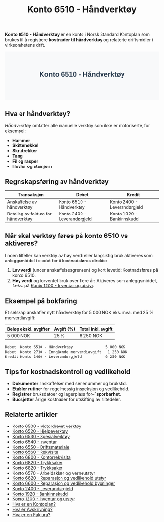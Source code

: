﻿---
title: "Konto 6510 - Håndverktøy"
seoTitle: "6510-handverktoy"
description: '**Konto 6510 - Håndverktøy** er en konto i Norsk Standard Kontoplan som brukes til å registrere **kostnader til håndverktøy** og relaterte driftsmidler i v...'
---

**Konto 6510 - Håndverktøy** er en konto i Norsk Standard Kontoplan som brukes til å registrere **kostnader til håndverktøy** og relaterte driftsmidler i virksomhetens drift.

![Illustrasjon av konto 6510 håndverktøy](6510-handverktoy-image.svg)

## Hva er håndverktøy?

*Håndverktøy* omfatter alle manuelle verktøy som ikke er motoriserte, for eksempel:

* **Hammer**
* **Skiftenøkkel**
* **Skrutrekker**
* **Tang**
* **Fil og rasper**
* **Høvler og stemjern**

## Regnskapsføring av håndverktøy

| Transaksjon                            | Debet                        | Kredit                       |
|----------------------------------------|------------------------------|------------------------------|
| Anskaffelse av håndverktøy             | Konto 6510 - Håndverktøy     | Konto 2400 - Leverandørgjeld |
| Betaling av faktura for håndverktøy    | Konto 2400 - Leverandørgjeld | Konto 1920 - Bankinnskudd    |

## Når skal verktøy føres på konto 6510 vs aktiveres?

I noen tilfeller kan verktøy av høy verdi eller langsiktig bruk aktiveres som anleggsmiddel i stedet for å kostnadsføres direkte:

1. **Lav verdi** (under anskaffelsesgrensen) og kort levetid: Kostnadsføres på konto 6510.
2. **Høy verdi** og forventet bruk over flere år: Aktiveres som anleggsmiddel, f.eks. på [Konto 1200 - Inventar og utstyr](/blogs/kontoplan/1200-inventar-og-utstyr "Konto 1200 - Inventar og utstyr").

## Eksempel på bokføring

Et selskap anskaffer nytt håndverktøy for 5 000 NOK eks. mva. med 25 % merverdiavgift:

| Beløp ekskl. avgifter | Avgift (%) | Total inkl. avgift |
|-----------------------|------------|--------------------|
| 5 000 NOK             | 25 %       | 6 250 NOK          |

```text
Debet  Konto 6510 - Håndverktøy               5 000 NOK
Debet  Konto 2710 - Inngående merverdiavgift   1 250 NOK
Kredit Konto 2400 - Leverandørgjeld           6 250 NOK
```

## Tips for kostnadskontroll og vedlikehold

* **Dokumenter** anskaffelser med serienummer og brukstid.
* **Etabler rutiner** for regelmessig inspeksjon og vedlikehold.
* **Registrer** bruksdatoer og lagerplass for–¯**sporbarhet**.
* **Budsjetter** årlige kostnader for utskifting av slitedeler.

## Relaterte artikler

* [Konto 6500 - Motordrevet verktøy](/blogs/kontoplan/6500-motordrevet-verktoy "Konto 6500 - Motordrevet verktøy")
* [Konto 6520 - Hjelpeverktøy](/blogs/kontoplan/6520-hjelpeverktoy "Konto 6520 - Hjelpeverktøy")
* [Konto 6530 - Spesialverktøy](/blogs/kontoplan/6530-spesialverktoy "Konto 6530 - Spesialverktøy")
* [Konto 6540 - Inventar](/blogs/kontoplan/6540-inventar "Konto 6540 - Inventar")
* [Konto 6550 - Driftsmateriale](/blogs/kontoplan/6550-driftsmateriale "Konto 6550 - Driftsmateriale")
* [Konto 6560 - Rekvisita](/blogs/kontoplan/6560-rekvisita "Konto 6560 - Rekvisita")
* [Konto 6800 - Kontorrekvisita](/blogs/kontoplan/6800-kontorrekvisita "Konto 6800 - Kontorrekvisita")
* [Konto 6820 - Trykksaker](/blogs/kontoplan/6820-trykksaker "Konto 6820 - Trykksaker")
* [Konto 6820 - Trykksaker](/blogs/kontoplan/6820-trykksaker "Konto 6820 - Trykksaker")
* [Konto 6570 - Arbeidsklær og verneutstyr](/blogs/kontoplan/6570-arbeidsklaer-og-verneutstyr "Konto 6570 - Arbeidsklær og verneutstyr")
* [Konto 6620 - Reparasjon og vedlikehold utstyr](/blogs/kontoplan/6620-reparasjon-og-vedlikehold-utstyr "Konto 6620 - Reparasjon og vedlikehold utstyr")
* [Konto 6600 - Reparasjon og vedlikehold bygninger](/blogs/kontoplan/6600-reparasjon-og-vedlikehold-bygninger "Konto 6600 - Reparasjon og vedlikehold bygninger")
* [Konto 2400 - Leverandørgjeld](/blogs/kontoplan/2400-leverandorgjeld "Konto 2400 - Leverandørgjeld")
* [Konto 1920 - Bankinnskudd](/blogs/kontoplan/1920-bankinnskudd "Konto 1920 - Bankinnskudd")
* [Konto 1200 - Inventar og utstyr](/blogs/kontoplan/1200-inventar-og-utstyr "Konto 1200 - Inventar og utstyr")
* [Hva er en Kontoplan?](/blogs/regnskap/hva-er-kontoplan "Hva er en Kontoplan? Komplett Guide til Kontoplaner i Norsk Regnskap")
* [Hva er Avskrivning?](/blogs/regnskap/hva-er-avskrivning "Hva er Avskrivning i Regnskap? Metoder, Beregning og Praktiske Eksempler")
* [Hva er en Faktura?](/blogs/regnskap/hva-er-en-faktura "Hva er en Faktura? En Guide til Norske Fakturakrav")






